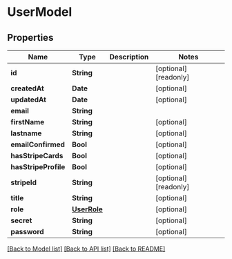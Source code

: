 # UserModel

## Properties
Name | Type | Description | Notes
------------ | ------------- | ------------- | -------------
**id** | **String** |  | [optional] [readonly] 
**createdAt** | **Date** |  | [optional] 
**updatedAt** | **Date** |  | [optional] 
**email** | **String** |  | 
**firstName** | **String** |  | [optional] 
**lastname** | **String** |  | [optional] 
**emailConfirmed** | **Bool** |  | [optional] 
**hasStripeCards** | **Bool** |  | [optional] 
**hasStripeProfile** | **Bool** |  | [optional] 
**stripeId** | **String** |  | [optional] [readonly] 
**title** | **String** |  | [optional] 
**role** | [**UserRole**](UserRole.md) |  | [optional] 
**secret** | **String** |  | [optional] 
**password** | **String** |  | [optional] 

[[Back to Model list]](../README.md#documentation-for-models) [[Back to API list]](../README.md#documentation-for-api-endpoints) [[Back to README]](../README.md)


